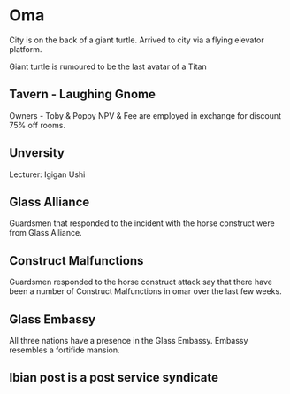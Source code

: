 # Oma

City is on the back of a giant turtle.
Arrived to city via a flying elevator platform.

Giant turtle is rumoured to be the last avatar of a Titan

## Tavern - Laughing Gnome
Owners - Toby & Poppy
NPV & Fee are employed in exchange for discount
75% off rooms.


## Unversity 
 Lecturer: Igigan Ushi
 

 ## Glass Alliance 
 Guardsmen that responded to the incident with the horse construct were from Glass Alliance. 

## Construct Malfunctions 
Guardsmen responded to the horse construct attack say that there have been a number of Construct Malfunctions in omar over the last few weeks.


## Glass Embassy 
All three nations have a presence in the Glass Embassy. Embassy resembles a fortifide mansion. 

## Ibian post is a post service syndicate 
